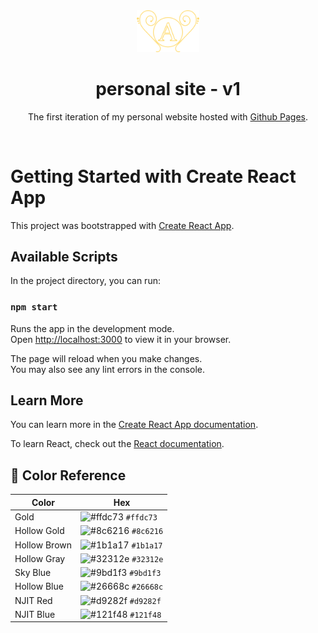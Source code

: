 <div align="center">
  <img alt="Logo" src="https://github.com/A-Abra/v1/blob/main/src/components/images/g20.png" width="100" />
</div>
<h1 align="center">
  personal site - v1
</h1>
<p align="center">
  The first iteration of my personal website hosted with <a href="https://pages.github.com/" target="_blank">Github Pages</a>.
</p><br />


# Getting Started with Create React App

This project was bootstrapped with [Create React App](https://github.com/facebook/create-react-app).

## Available Scripts

In the project directory, you can run:

### `npm start`

Runs the app in the development mode.\
Open [http://localhost:3000](http://localhost:3000) to view it in your browser.

The page will reload when you make changes.\
You may also see any lint errors in the console.

## Learn More

You can learn more in the [Create React App documentation](https://facebook.github.io/create-react-app/docs/getting-started).

To learn React, check out the [React documentation](https://reactjs.org/).

## 🎨 Color Reference

| Color          | Hex                                                                |
| -------------- | ------------------------------------------------------------------ |
| Gold           | ![#ffdc73](https://via.placeholder.com/10/ffdc73?text=+) `#ffdc73` |
| Hollow Gold    | ![#8c6216](https://via.placeholder.com/10/8c6216?text=+) `#8c6216` |
| Hollow Brown   | ![#1b1a17](https://via.placeholder.com/10/1b1a17?text=+) `#1b1a17` |
| Hollow Gray    | ![#32312e](https://via.placeholder.com/10/32312e?text=+) `#32312e` |
| Sky Blue       | ![#9bd1f3](https://via.placeholder.com/10/9bd1f3?text=+) `#9bd1f3` |
| Hollow Blue    | ![#26668c](https://via.placeholder.com/10/26668c?text=+) `#26668c` |
| NJIT Red       | ![#d9282f](https://via.placeholder.com/10/d9282f?text=+) `#d9282f` |
| NJIT Blue      | ![#121f48](https://via.placeholder.com/10/121f48?text=+) `#121f48` |
